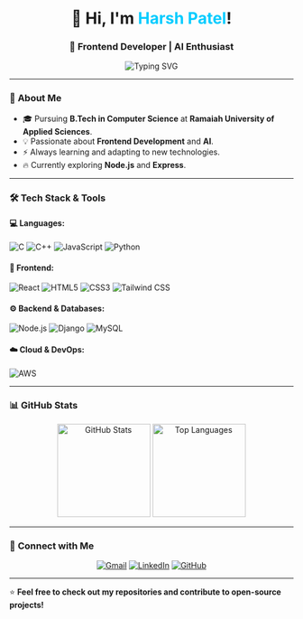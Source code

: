 <h1 align="center">👋 Hi, I'm <span style="color: #00ccff;">Harsh Patel</span>!</h1>
<h3 align="center">🚀 Frontend Developer | AI Enthusiast</h3>

<p align="center">
  <img src="https://readme-typing-svg.demolab.com?font=Fira+Code&size=17&duration=3000&pause=1000&color=00CCFF&center=true&vCenter=true&width=600&lines=Crafting+seamless+digital+experiences+with+code+%F0%9F%9A%80;Turning+ideas+into+reality+with+AI+and+frontend+magic+%F0%9F%94%A5;Always+learning%2C+always+building+%F0%9F%92%A1" alt="Typing SVG" />
</p>

---

### 🌟 **About Me**
- 🎓 Pursuing **B.Tech in Computer Science** at **Ramaiah University of Applied Sciences**.
- 💡 Passionate about **Frontend Development** and **AI**.
- ⚡ Always learning and adapting to new technologies.
- 🔥 Currently exploring **Node.js** and **Express**.

---

### 🛠 **Tech Stack & Tools**

#### 💻 **Languages:**
![C](https://img.shields.io/badge/-C-blue?style=flat&logo=c) 
![C++](https://img.shields.io/badge/-C++-00599C?style=flat&logo=c%2B%2B&logoColor=white) 
![JavaScript](https://img.shields.io/badge/-JavaScript-F7DF1E?style=flat&logo=javascript&logoColor=black) 
![Python](https://img.shields.io/badge/-Python-3776AB?style=flat&logo=python&logoColor=white) 

#### 🎨 **Frontend:**
![React](https://img.shields.io/badge/-React-61DAFB?style=flat&logo=react&logoColor=white) 
![HTML5](https://img.shields.io/badge/-HTML5-E34F26?style=flat&logo=html5&logoColor=white) 
![CSS3](https://img.shields.io/badge/-CSS3-1572B6?style=flat&logo=css3&logoColor=white) 
![Tailwind CSS](https://img.shields.io/badge/-TailwindCSS-38B2AC?style=flat&logo=tailwind-css&logoColor=white) 

#### ⚙️ **Backend & Databases:**
![Node.js](https://img.shields.io/badge/-Node.js-339933?style=flat&logo=node.js&logoColor=white) 
![Django](https://img.shields.io/badge/-Django-092E20?style=flat&logo=django&logoColor=white) 
![MySQL](https://img.shields.io/badge/-MySQL-4479A1?style=flat&logo=mysql&logoColor=white) 

#### ☁️ **Cloud & DevOps:**
![AWS](https://img.shields.io/badge/-AWS-232F3E?style=flat&logo=amazon-aws&logoColor=white) 

---

### 📊 **GitHub Stats**
<p align="center">
  <img src="https://github-readme-stats.vercel.app/api?username=harsh12456&show_icons=true&theme=radical" alt="GitHub Stats" height="165px"/>
  <img src="https://github-readme-stats.vercel.app/api/top-langs/?username=harsh12456&layout=compact&theme=radical" alt="Top Languages" height="165px"/>
</p>

---

### 🔗 **Connect with Me**
<p align="center">
  <a href="mailto:harshpatel69151@gmail.com"><img src="https://img.shields.io/badge/Gmail-red?style=for-the-badge&logo=gmail&logoColor=white" alt="Gmail" /></a>
  <a href="http://www.linkedin.com/in/harsh-patel-41104428b"><img src="https://img.shields.io/badge/-LinkedIn-blue?style=for-the-badge&logo=linkedin&logoColor=white" alt="LinkedIn" /></a>
  <a href="https://github.com/harsh12456"><img src="https://img.shields.io/badge/GitHub-black?style=for-the-badge&logo=github&logoColor=white" alt="GitHub" /></a>
</p>

---

⭐ **Feel free to check out my repositories and contribute to open-source projects!**


